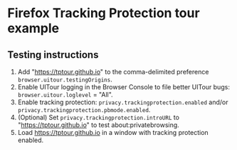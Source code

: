 # Firefox Tracking Protection tour example

## Testing instructions
1. Add "https://tptour.github.io" to the comma-delimited preference `browser.uitour.testingOrigins`.
2. Enable UITour logging in the Browser Console to file better UITour bugs: `browser.uitour.loglevel` = "All".
3. Enable tracking protection: `privacy.trackingprotection.enabled` and/or `privacy.trackingprotection.pbmode.enabled`.
4. (Optional) Set `privacy.trackingprotection.introURL` to "https://tptour.github.io" to test about:privatebrowsing.
5. Load https://tptour.github.io in a window with tracking protection enabled.

